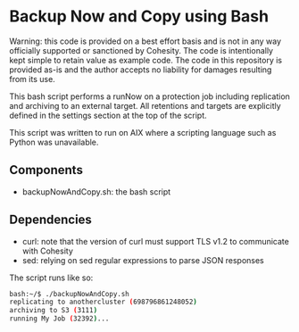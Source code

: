 # Backup Now and Copy using Bash

Warning: this code is provided on a best effort basis and is not in any way officially supported or sanctioned by Cohesity. The code is intentionally kept simple to retain value as example code. The code in this repository is provided as-is and the author accepts no liability for damages resulting from its use.

This bash script performs a runNow on a protection job including replication and archiving to an external target. All retentions and targets are explicitly defined in the settings section at the top of the script.

This script was written to run on AIX where a scripting language such as Python was unavailable.

## Components

* backupNowAndCopy.sh: the bash script

## Dependencies

* curl: note that the version of curl must support TLS v1.2 to communicate with Cohesity
* sed: relying on sed regular expressions to parse JSON responses

The script runs like so:

```bash
bash:~/$ ./backupNowAndCopy.sh
replicating to anothercluster (698796861248052)
archiving to S3 (3111)
running My Job (32392)...
```
